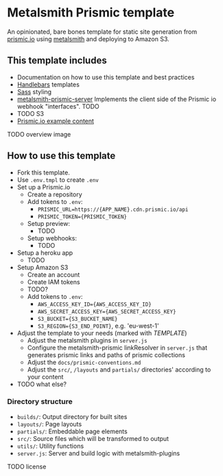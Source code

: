 # Metalsmith Prismic template

An opinionated, bare bones template for static site generation from [prismic.io](https://prismic.io/) using [metalsmith](https://metalsmith.io/) and deploying to Amazon S3.

## This template includes

* Documentation on how to use this template and best practices
* [Handlebars](https://http://handlebarsjs.com/) templates
* [Sass](http://sass-lang.com/) styling
* [metalsmith-prismic-server](https://github.com/futurice/metalsmith-prismic-server) Implements the client side of the Prismic io webhook "interfaces". TODO
* TODO S3
* [Prismic.io example content](https://metalsmith-prismic-template.prismic.io/)

TODO overview image

## How to use this template

* Fork this template.
* Use `.env.tmpl` to create `.env`
* Set up a Prismic.io
  * Create a repository
  * Add tokens to `.env`:
    * `PRISMIC_URL=https://{APP_NAME}.cdn.prismic.io/api`
    * `PRISMIC_TOKEN={PRISMIC_TOKEN}`
  * Setup preview:
    * TODO
  * Setup webhooks:
    * TODO
* Setup a heroku app
  * TODO
* Setup Amazon S3
  * Create an account
  * Create IAM tokens
  * TODO?
  * Add tokens to `.env`:
    * `AWS_ACCESS_KEY_ID={AWS_ACCESS_KEY_ID}`
    * `AWS_SECRET_ACCESS_KEY={AWS_SECRET_ACCESS_KEY}`
    * `S3_BUCKET={S3_BUCKET_NAME}`
    * `S3_REGION={S3_END_POINT}`, e.g. 'eu-west-1'
* Adjust the template to your needs (marked with *TEMPLATE*)
  * Adjust the metalsmith plugins in `server.js`
  * Configure the metalsmith-prismic linkResolver in `server.js` that generates prismic links and paths of prismic collections
  * Adjust the `docs/prismic-conventions.md`
  * Adjust the `src/`, `/layouts` and `partials/` directories' according to your content
* TODO what else?

### Directory structure

* `builds/`: Output directory for built sites
* `layouts/`: Page layouts
* `partials/`: Embeddable page elements
* `src/`: Source files which will be transformed to output
* `utils/`: Utility functions
* `server.js`: Server and build logic with metalsmith-plugins

TODO license
